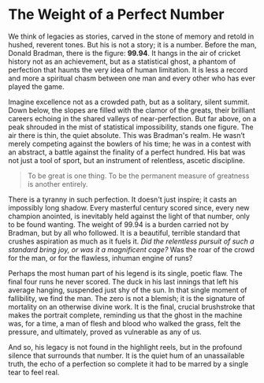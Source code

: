 # The Weight of a Perfect Number

We think of legacies as stories, carved in the stone of memory and retold in hushed, reverent tones. But his is not a story; it is a number. Before the man, Donald Bradman, there is the figure: **99.94**. It hangs in the air of cricket history not as an achievement, but as a statistical ghost, a phantom of perfection that haunts the very idea of human limitation. It is less a record and more a spiritual chasm between one man and every other who has ever played the game.

Imagine excellence not as a crowded path, but as a solitary, silent summit. Down below, the slopes are filled with the clamor of the greats, their brilliant careers echoing in the shared valleys of near-perfection. But far above, on a peak shrouded in the mist of statistical impossibility, stands one figure. The air there is thin, the quiet absolute. This was Bradman's realm. He wasn’t merely competing against the bowlers of his time; he was in a contest with an abstract, a battle against the finality of a perfect hundred. His bat was not just a tool of sport, but an instrument of relentless, ascetic discipline.

> To be great is one thing. To be the permanent measure of greatness is another entirely.

There is a tyranny in such perfection. It doesn't just inspire; it casts an impossibly long shadow. Every masterful century scored since, every new champion anointed, is inevitably held against the light of that number, only to be found wanting. The weight of 99.94 is a burden carried not by Bradman, but by all who followed. It is a beautiful, terrible standard that crushes aspiration as much as it fuels it. _Did the relentless pursuit of such a standard bring joy, or was it a magnificent cage?_ Was the roar of the crowd for the man, or for the flawless, inhuman engine of runs?

Perhaps the most human part of his legend is its single, poetic flaw. The final four runs he never scored. The duck in his last innings that left his average hanging, suspended just shy of the sun. In that single moment of fallibility, we find the man. The zero is not a blemish; it is the signature of mortality on an otherwise divine work. It is the final, crucial brushstroke that makes the portrait complete, reminding us that the ghost in the machine was, for a time, a man of flesh and blood who walked the grass, felt the pressure, and ultimately, proved as vulnerable as any of us.

And so, his legacy is not found in the highlight reels, but in the profound silence that surrounds that number. It is the quiet hum of an unassailable truth, the echo of a perfection so complete it had to be marred by a single tear to feel real.